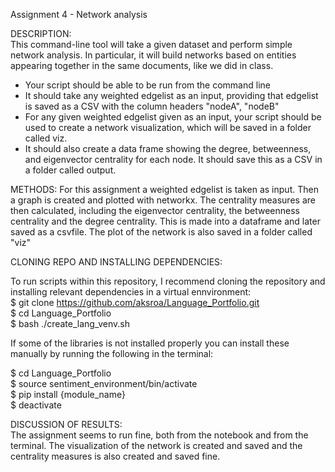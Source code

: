 Assignment 4 - Network analysis

DESCRIPTION:                                                                                                                                    
This command-line tool will take a given dataset and perform simple network analysis. In particular, it will build networks based on entities appearing together in the same documents, like we did in class.

- Your script should be able to be run from the command line
- It should take any weighted edgelist as an input, providing that edgelist is saved as a CSV with the column headers "nodeA", "nodeB"
- For any given weighted edgelist given as an input, your script should be used to create a network visualization, which will be saved in a folder called viz.
- It should also create a data frame showing the degree, betweenness, and eigenvector centrality for each node. It should save this as a CSV in a folder called output.

METHODS:                                                                                                                                                                                                                                                                                 For this assignment a weighted edgelist is taken as input. Then a graph is created and plotted with networkx. The centrality measures are then calculated, including the eigenvector centrality, the betweenness centrality and the degree centrality. This is made into a dataframe and later saved as a csvfile. The plot of the network is also saved in a folder called "viz"                                                       


CLONING REPO AND INSTALLING DEPENDENCIES:                                                                                                    
                                                                                                                                             
To run scripts within this repository, I recommend cloning the repository and installing relevant dependencies in a virtual ennvironment:        
$ git clone https://github.com/aksroa/Language_Portfolio.git                                                                                           
$ cd Language_Portfolio                                                                                                                          
$ bash ./create_lang_venv.sh                                                                                                                                                                                                                                                 
                                                                                                                                                          
If some of the libraries is not installed properly you can install these manually by running the following in the terminal:                   

$ cd Language_Portfolio                                                                                                                                                                                                                                            
$ source sentiment_environment/bin/activate                                                                                                  
$ pip install {module_name}                                                                                                                  
$ deactivate                                                                                                                                    

DISCUSSION OF RESULTS:                                                                                                                       
The assignment seems to run fine, both from the notebook and from the terminal. The visualization of the network is created and saved and the centrality measures is also created and saved fine.